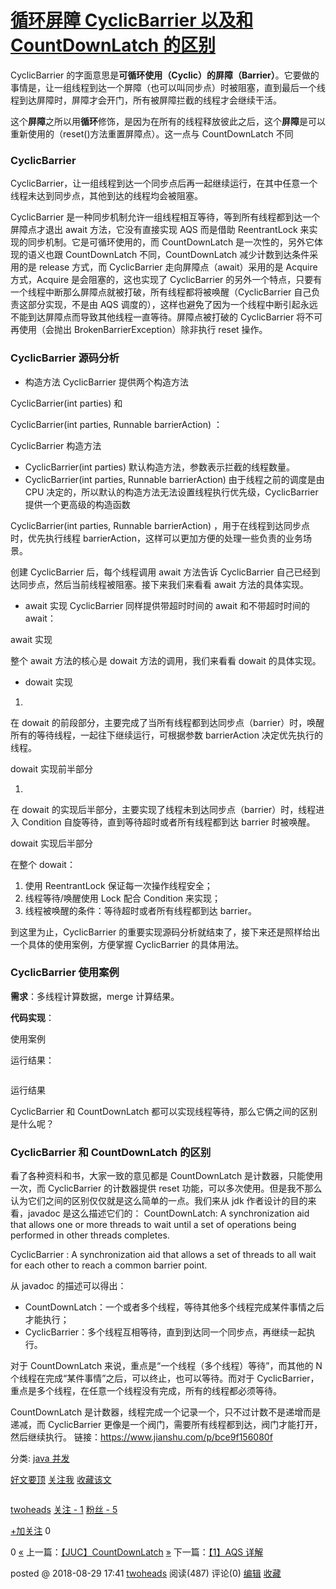 # [循环屏障 CyclicBarrier 以及和 CountDownLatch 的区别](https://www.cnblogs.com/twoheads/p/9555867.html)

CyclicBarrier 的字面意思是**可循环使用（Cyclic）的屏障（Barrier）**。它要做的事情是，让一组线程到达一个屏障（也可以叫同步点）时被阻塞，直到最后一个线程到达屏障时，屏障才会开门，所有被屏障拦截的线程才会继续干活。

这个**屏障**之所以用**循环**修饰，是因为在所有的线程释放彼此之后，这个**屏障**是可以重新使用的（reset()方法重置屏障点）。这一点与 CountDownLatch 不同

### CyclicBarrier

CyclicBarrier，让一组线程到达一个同步点后再一起继续运行，在其中任意一个线程未达到同步点，其他到达的线程均会被阻塞。

CyclicBarrier 是一种同步机制允许一组线程相互等待，等到所有线程都到达一个屏障点才退出 await 方法，它没有直接实现 AQS 而是借助 ReentrantLock 来实现的同步机制。它是可循环使用的，而 CountDownLatch 是一次性的，另外它体现的语义也跟 CountDownLatch 不同，CountDownLatch 减少计数到达条件采用的是 release 方式，而 CyclicBarrier 走向屏障点（await）采用的是 Acquire 方式，Acquire 是会阻塞的，这也实现了 CyclicBarrier 的另外一个特点，只要有一个线程中断那么屏障点就被打破，所有线程都将被唤醒（CyclicBarrier 自己负责这部分实现，不是由 AQS 调度的），这样也避免了因为一个线程中断引起永远不能到达屏障点而导致其他线程一直等待。屏障点被打破的 CyclicBarrier 将不可再使用（会抛出 BrokenBarrierException）除非执行 reset 操作。

### CyclicBarrier 源码分析

- 构造方法
  CyclicBarrier 提供两个构造方法

CyclicBarrier(int parties)
和

CyclicBarrier(int parties, Runnable barrierAction)
：
![]()

CyclicBarrier 构造方法

- CyclicBarrier(int parties)
  默认构造方法，参数表示拦截的线程数量。
- CyclicBarrier(int parties, Runnable barrierAction)
  由于线程之前的调度是由 CPU 决定的，所以默认的构造方法无法设置线程执行优先级，CyclicBarrier 提供一个更高级的构造函数

CyclicBarrier(int parties, Runnable barrierAction)
，用于在线程到达同步点时，优先执行线程 barrierAction，这样可以更加方便的处理一些负责的业务场景。

创建 CyclicBarrier 后，每个线程调用 await 方法告诉 CyclicBarrier 自己已经到达同步点，然后当前线程被阻塞。接下来我们来看看 await 方法的具体实现。

- await 实现
  CyclicBarrier 同样提供带超时时间的 await 和不带超时时间的 await：
  ![]()

await 实现

整个 await 方法的核心是 dowait 方法的调用，我们来看看 dowait 的具体实现。

- dowait 实现

1.

在 dowait 的前段部分，主要完成了当所有线程都到达同步点（barrier）时，唤醒所有的等待线程，一起往下继续运行，可根据参数 barrierAction 决定优先执行的线程。
![]()

dowait 实现前半部分

1.

在 dowait 的实现后半部分，主要实现了线程未到达同步点（barrier）时，线程进入 Condition 自旋等待，直到等待超时或者所有线程都到达 barrier 时被唤醒。
![]()

dowait 实现后半部分

在整个 dowait：

1. 使用 ReentrantLock 保证每一次操作线程安全；
1. 线程等待/唤醒使用 Lock 配合 Condition 来实现；
1. 线程被唤醒的条件：等待超时或者所有线程都到达 barrier。

到这里为止，CyclicBarrier 的重要实现源码分析就结束了，接下来还是照样给出一个具体的使用案例，方便掌握 CyclicBarrier 的具体用法。

### CyclicBarrier 使用案例

**需求**：多线程计算数据，merge 计算结果。

**代码实现**：
![]()

使用案例

运行结果：

![]()

运行结果

CyclicBarrier 和 CountDownLatch 都可以实现线程等待，那么它俩之间的区别是什么呢？

### CyclicBarrier 和 CountDownLatch 的区别

看了各种资料和书，大家一致的意见都是 CountDownLatch 是计数器，只能使用一次，而 CyclicBarrier 的计数器提供 reset 功能，可以多次使用。但是我不那么认为它们之间的区别仅仅就是这么简单的一点。我们来从 jdk 作者设计的目的来看，javadoc 是这么描述它们的：
CountDownLatch: A synchronization aid that allows one or more threads to wait until a set of operations being performed in other threads completes.

CyclicBarrier : A synchronization aid that allows a set of threads to all wait for each other to reach a common barrier point.

从 javadoc 的描述可以得出：

- CountDownLatch：一个或者多个线程，等待其他多个线程完成某件事情之后才能执行；
- CyclicBarrier：多个线程互相等待，直到到达同一个同步点，再继续一起执行。

对于 CountDownLatch 来说，重点是“一个线程（多个线程）等待”，而其他的 N 个线程在完成“某件事情”之后，可以终止，也可以等待。而对于 CyclicBarrier，重点是多个线程，在任意一个线程没有完成，所有的线程都必须等待。

CountDownLatch 是计数器，线程完成一个记录一个，只不过计数不是递增而是递减，而 CyclicBarrier 更像是一个阀门，需要所有线程都到达，阀门才能打开，然后继续执行。
链接：https://www.jianshu.com/p/bce9f156080f

分类: [java 并发](https://www.cnblogs.com/twoheads/category/1289066.html)

[好文要顶]() [关注我]() [收藏该文]() [![]()]("分享至新浪微博") [![]()]("分享至微信")

[![]()](https://home.cnblogs.com/u/twoheads/)

[twoheads](https://home.cnblogs.com/u/twoheads/)
[关注 - 1](https://home.cnblogs.com/u/twoheads/followees)
[粉丝 - 5](https://home.cnblogs.com/u/twoheads/followers)

[+加关注]()
0

0
[«](https://www.cnblogs.com/twoheads/p/9554645.html) 上一篇：[【JUC】CountDownLatch](https://www.cnblogs.com/twoheads/p/9554645.html '发布于2018-08-29 15:31')
[»](https://www.cnblogs.com/twoheads/p/9564461.html) 下一篇：[【1】AQS 详解](https://www.cnblogs.com/twoheads/p/9564461.html '发布于2018-08-31 10:44')

posted @ 2018-08-29 17:41 [twoheads](https://www.cnblogs.com/twoheads/) 阅读(487) 评论(0) [编辑](https://i.cnblogs.com/EditPosts.aspx?postid=9555867) [收藏]()
